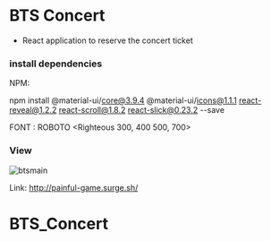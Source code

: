 # BTS Concert
- React application to reserve the concert ticket

### install dependencies
NPM:

npm install @material-ui/core@3.9.4 
@material-ui/icons@1.1.1 
react-reveal@1.2.2 
react-scroll@1.8.2 
react-slick@0.23.2 --save

FONT : ROBOTO <Righteous 300, 400 500, 700>

### View

![btsmain](https://user-images.githubusercontent.com/37784073/57201240-4b2a8000-6f64-11e9-8891-27ed6239f972.png)

Link: http://painful-game.surge.sh/

# BTS_Concert
